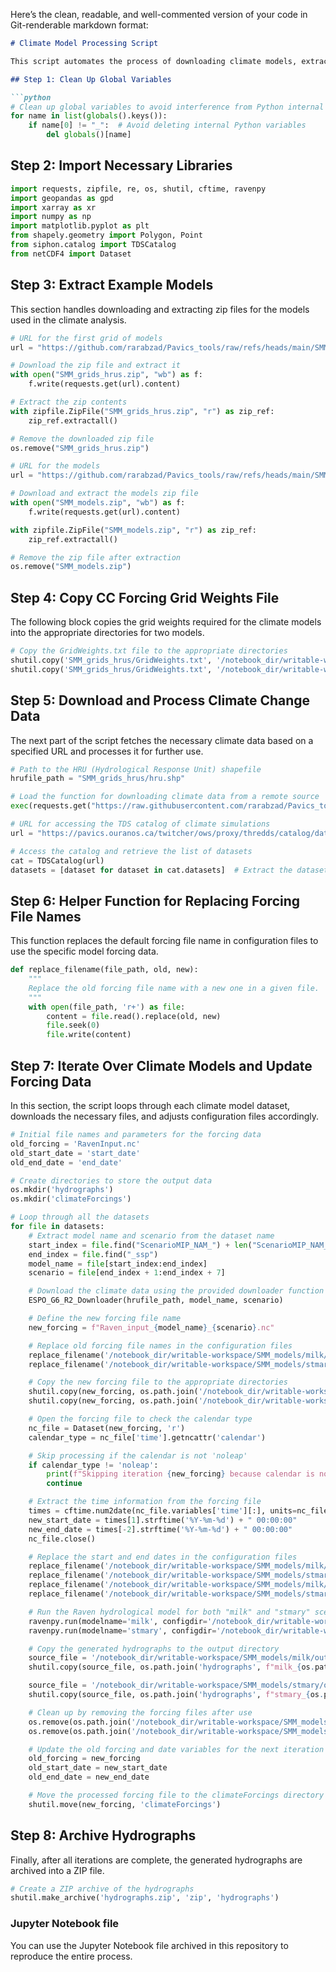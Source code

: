 Here’s the clean, readable, and well-commented version of your code in Git-renderable markdown format:

```markdown
# Climate Model Processing Script

This script automates the process of downloading climate models, extracting necessary data, and performing various operations related to hydrological modeling. Below is the step-by-step breakdown of the code.

## Step 1: Clean Up Global Variables

```python
# Clean up global variables to avoid interference from Python internal variables
for name in list(globals().keys()):
    if name[0] != "_":  # Avoid deleting internal Python variables
        del globals()[name]
```

## Step 2: Import Necessary Libraries

```python
import requests, zipfile, re, os, shutil, cftime, ravenpy
import geopandas as gpd
import xarray as xr
import numpy as np
import matplotlib.pyplot as plt
from shapely.geometry import Polygon, Point
from siphon.catalog import TDSCatalog
from netCDF4 import Dataset
```

## Step 3: Extract Example Models

This section handles downloading and extracting zip files for the models used in the climate analysis.

```python
# URL for the first grid of models
url = "https://github.com/rarabzad/Pavics_tools/raw/refs/heads/main/SMM_grids_hrus.zip"

# Download the zip file and extract it
with open("SMM_grids_hrus.zip", "wb") as f:
    f.write(requests.get(url).content)

# Extract the zip contents
with zipfile.ZipFile("SMM_grids_hrus.zip", "r") as zip_ref:
    zip_ref.extractall()

# Remove the downloaded zip file
os.remove("SMM_grids_hrus.zip")

# URL for the models
url = "https://github.com/rarabzad/Pavics_tools/raw/refs/heads/main/SMM_models.zip"

# Download and extract the models zip file
with open("SMM_models.zip", "wb") as f:
    f.write(requests.get(url).content)

with zipfile.ZipFile("SMM_models.zip", "r") as zip_ref:
    zip_ref.extractall()

# Remove the zip file after extraction
os.remove("SMM_models.zip")
```

## Step 4: Copy CC Forcing Grid Weights File

The following block copies the grid weights required for the climate models into the appropriate directories for two models.

```python
# Copy the GridWeights.txt file to the appropriate directories
shutil.copy('SMM_grids_hrus/GridWeights.txt', '/notebook_dir/writable-workspace/SMM_models/milk/input/')
shutil.copy('SMM_grids_hrus/GridWeights.txt', '/notebook_dir/writable-workspace/SMM_models/stmary/input/')
```

## Step 5: Download and Process Climate Change Data

The next part of the script fetches the necessary climate data based on a specified URL and processes it for further use.

```python
# Path to the HRU (Hydrological Response Unit) shapefile
hrufile_path = "SMM_grids_hrus/hru.shp"

# Load the function for downloading climate data from a remote source
exec(requests.get("https://raw.githubusercontent.com/rarabzad/Pavics_tools/refs/heads/main/ESPO_G6_R2_Downloader.py").text)

# URL for accessing the TDS catalog of climate simulations
url = "https://pavics.ouranos.ca/twitcher/ows/proxy/thredds/catalog/datasets/simulations/bias_adjusted/cmip6/ouranos/ESPO-G/ESPO-G6-R2v1.0.0/catalog.xml"

# Access the catalog and retrieve the list of datasets
cat = TDSCatalog(url)
datasets = [dataset for dataset in cat.datasets]  # Extract the dataset names as strings
```

## Step 6: Helper Function for Replacing Forcing File Names

This function replaces the default forcing file name in configuration files to use the specific model forcing data.

```python
def replace_filename(file_path, old, new):
    """
    Replace the old forcing file name with a new one in a given file.
    """
    with open(file_path, 'r+') as file:
        content = file.read().replace(old, new)
        file.seek(0)
        file.write(content)
```

## Step 7: Iterate Over Climate Models and Update Forcing Data

In this section, the script loops through each climate model dataset, downloads the necessary files, and adjusts configuration files accordingly.

```python
# Initial file names and parameters for the forcing data
old_forcing = 'RavenInput.nc'
old_start_date = 'start_date'
old_end_date = 'end_date'

# Create directories to store the output data
os.mkdir('hydrographs')
os.mkdir('climateForcings')

# Loop through all the datasets
for file in datasets:
    # Extract model name and scenario from the dataset name
    start_index = file.find("ScenarioMIP_NAM_") + len("ScenarioMIP_NAM_")
    end_index = file.find("_ssp")
    model_name = file[start_index:end_index]
    scenario = file[end_index + 1:end_index + 7]

    # Download the climate data using the provided downloader function
    ESPO_G6_R2_Downloader(hrufile_path, model_name, scenario)

    # Define the new forcing file name
    new_forcing = f"Raven_input_{model_name}_{scenario}.nc"

    # Replace old forcing file names in the configuration files
    replace_filename('/notebook_dir/writable-workspace/SMM_models/milk/milk.rvt', old_forcing, new_forcing)
    replace_filename('/notebook_dir/writable-workspace/SMM_models/stmary/stmary.rvt', old_forcing, new_forcing)

    # Copy the new forcing file to the appropriate directories
    shutil.copy(new_forcing, os.path.join('/notebook_dir/writable-workspace/SMM_models/stmary/input/', new_forcing))
    shutil.copy(new_forcing, os.path.join('/notebook_dir/writable-workspace/SMM_models/milk/input/', new_forcing))

    # Open the forcing file to check the calendar type
    nc_file = Dataset(new_forcing, 'r')
    calendar_type = nc_file['time'].getncattr('calendar')

    # Skip processing if the calendar is not 'noleap'
    if calendar_type != 'noleap':
        print(f"Skipping iteration {new_forcing} because calendar is not 'noleap'. Current calendar: {calendar_type}")
        continue

    # Extract the time information from the forcing file
    times = cftime.num2date(nc_file.variables['time'][:], units=nc_file.variables['time'].units)
    new_start_date = times[1].strftime('%Y-%m-%d') + " 00:00:00"
    new_end_date = times[-2].strftime('%Y-%m-%d') + " 00:00:00"
    nc_file.close()

    # Replace the start and end dates in the configuration files
    replace_filename('/notebook_dir/writable-workspace/SMM_models/milk/milk.rvi', old_start_date, new_start_date)
    replace_filename('/notebook_dir/writable-workspace/SMM_models/stmary/stmary.rvi', old_start_date, new_start_date)
    replace_filename('/notebook_dir/writable-workspace/SMM_models/milk/milk.rvi', old_end_date, new_end_date)
    replace_filename('/notebook_dir/writable-workspace/SMM_models/stmary/stmary.rvi', old_end_date, new_end_date)

    # Run the Raven hydrological model for both "milk" and "stmary" scenarios
    ravenpy.run(modelname='milk', configdir='/notebook_dir/writable-workspace/SMM_models/milk/')
    ravenpy.run(modelname='stmary', configdir='/notebook_dir/writable-workspace/SMM_models/stmary/')

    # Copy the generated hydrographs to the output directory
    source_file = '/notebook_dir/writable-workspace/SMM_models/milk/output/Hydrographs.csv'
    shutil.copy(source_file, os.path.join('hydrographs', f"milk_{os.path.splitext(new_forcing.replace('Raven_input_', ''))[0]}.csv"))

    source_file = '/notebook_dir/writable-workspace/SMM_models/stmary/output/Hydrographs.csv'
    shutil.copy(source_file, os.path.join('hydrographs', f"stmary_{os.path.splitext(new_forcing.replace('Raven_input_', ''))[0]}.csv"))

    # Clean up by removing the forcing files after use
    os.remove(os.path.join('/notebook_dir/writable-workspace/SMM_models/stmary/input/', new_forcing))
    os.remove(os.path.join('/notebook_dir/writable-workspace/SMM_models/milk/input/', new_forcing))

    # Update the old forcing and date variables for the next iteration
    old_forcing = new_forcing
    old_start_date = new_start_date
    old_end_date = new_end_date

    # Move the processed forcing file to the climateForcings directory
    shutil.move(new_forcing, 'climateForcings')
```

## Step 8: Archive Hydrographs

Finally, after all iterations are complete, the generated hydrographs are archived into a ZIP file.

```python
# Create a ZIP archive of the hydrographs
shutil.make_archive('hydrographs.zip', 'zip', 'hydrographs')
```

### Jupyter Notebook file

You can use the Jupyter Notebook file archived in this repository to reproduce the entire process.

